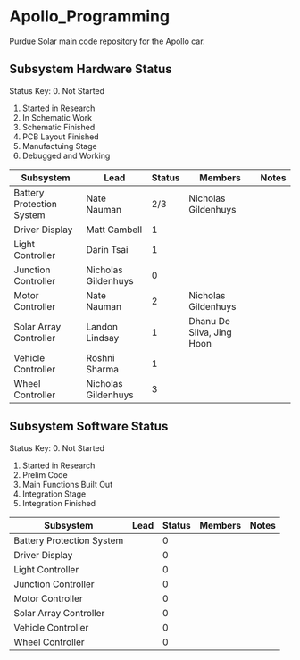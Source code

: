 # Apollo_Programming
Purdue Solar main code repository for the Apollo car. 


## Subsystem Hardware Status
Status Key:
0. Not Started
1. Started in Research
2. In Schematic Work
3. Schematic Finished
4. PCB Layout Finished
5. Manufactuing Stage
6. Debugged and Working

| Subsystem                 | Lead                | Status | Members                   | Notes |
|---------------------------|---------------------|--------|---------------------------|-------|
| Battery Protection System | Nate Nauman         | 2/3    | Nicholas Gildenhuys       |       |
| Driver Display            | Matt Cambell        | 1      |                           |       |
| Light Controller          | Darin Tsai          | 1      |                           |       |
| Junction Controller       | Nicholas Gildenhuys | 0      |                           |       |
| Motor Controller          | Nate Nauman         | 2      | Nicholas Gildenhuys       |       |
| Solar Array Controller    | Landon Lindsay      | 1      | Dhanu De Silva, Jing Hoon |       |
| Vehicle Controller        | Roshni Sharma       | 1      |                           |       |
| Wheel Controller          | Nicholas Gildenhuys | 3      |                           |       |

## Subsystem Software Status
Status Key:
0. Not Started
1. Started in Research
2. Prelim Code
3. Main Functions Built Out
4. Integration Stage
5. Integration Finished

| Subsystem                 | Lead                | Status | Members                    | Notes |
|---------------------------|---------------------|--------|----------------------------|-------|
| Battery Protection System |                     | 0      | 			                      |       |
| Driver Display            | 			              | 0      |                            |       |
| Light Controller          | 		                | 0      |                            |       |
| Junction Controller       | 			              | 0      |                            |       |
| Motor Controller          | 		                | 0      | 			                      |       |
| Solar Array Controller    | 		                | 0      | 			                      |       |
| Vehicle Controller        | 		                | 0      |                            |       |
| Wheel Controller          | 			              | 0      |                            |       |


